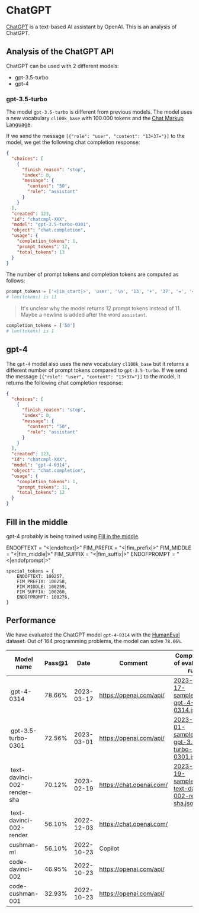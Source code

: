 # ChatGPT
[ChatGPT](https://chat.openai.com/) is a text-based AI assistant by OpenAI. This is an analysis of ChatGPT.

## Analysis of the ChatGPT API
ChatGPT can be used with 2 different models:
* gpt-3.5-turbo
* gpt-4

### gpt-3.5-turbo
The model `gpt-3.5-turbo` is different from previous models. The model uses a new vocabulary `cl100k_base` with 100.000 tokens and the [Chat Markup Language](https://github.com/openai/openai-python/blob/main/chatml.md).

If we send the message `[{"role": "user", "content": "13+37="}]` to the model, we get the following chat completion response:

```json
{
  "choices": [
    {
      "finish_reason": "stop",
      "index": 0,
      "message": {
        "content": "50",
        "role": "assistant"
      }
    }
  ],
  "created": 123,
  "id": "chatcmpl-XXX",
  "model": "gpt-3.5-turbo-0301",
  "object": "chat.completion",
  "usage": {
    "completion_tokens": 1,
    "prompt_tokens": 12,
    "total_tokens": 13
  }
}
```

The number of prompt tokens and completion tokens are computed as follows:
```python
prompt_tokens = ['<|im_start|>', 'user', '\n', '13', '+', '37', '=', '<|im_end|>', '\n', '<|im_start|>', 'assistant']
# len(tokens) is 11
```

> It's unclear why the model returns 12 prompt tokens instead of 11. Maybe a newline is added after the word `assistant`.


```python
completion_tokens = ['50']
# len(tokens) is 1
```

## gpt-4
The `gpt-4` model also uses the new vocabulary `cl100k_base` but it returns a different number of prompt tokens compared to `gpt-3.5-turbo`. If we send the message `[{"role": "user", "content": "13+37="}]` to the model, it returns the following chat completion response:
```json
{
  "choices": [
    {
      "finish_reason": "stop",
      "index": 0,
      "message": {
        "content": "50",
        "role": "assistant"
      }
    }
  ],
  "created": 123,
  "id": "chatcmpl-XXX",
  "model": "gpt-4-0314",
  "object": "chat.completion",
  "usage": {
    "completion_tokens": 1,
    "prompt_tokens": 11,
    "total_tokens": 12
  }
}
```
## Fill in the middle

gpt-4 probably is being trained using [Fill in the middle]().


ENDOFTEXT = "<|endoftext|>"
FIM_PREFIX = "<|fim_prefix|>"
FIM_MIDDLE = "<|fim_middle|>"
FIM_SUFFIX = "<|fim_suffix|>"
ENDOFPROMPT = "<|endofprompt|>"


    special_tokens = {
        ENDOFTEXT: 100257,
        FIM_PREFIX: 100258,
        FIM_MIDDLE: 100259,
        FIM_SUFFIX: 100260,
        ENDOFPROMPT: 100276,
    }

## Performance
We have evaluated the ChatGPT model `gpt-4-0314` with the [HumanEval](https://github.com/openai/human-eval) dataset. Out of 164 programming problems, the model can solve `78.66%`.

| Model name | Pass@1 | Date | Comment | Completions of evaluation run | Prompt
| - | - | - | - | - | - |
| gpt-4-0314 | 78.66% | 2023-03-17 | https://openai.com/api/ | [2023-03-17-samples-gpt-4-0314.jsonl](2023-03-17-samples-gpt-4-0314.jsonl) | Complete the following code:\n{code}
| gpt-3.5-turbo-0301 | 72.56% | 2023-03-01 | https://openai.com/api/ | [2023-03-01-samples-gpt-3.5-turbo-0301.jsonl](2023-03-01-samples-gpt-3.5-turbo-0301.jsonl)
| text-davinci-002-render-sha | 70.12% | 2023-02-19 | https://chat.openai.com/ |  [2023-02-19-samples-text-davinci-002-render-sha.jsonl](2023-02-19-samples-text-davinci-002-render-sha.jsonl)
| text-davinci-002-render | 56.10% | 2022-12-03 | https://chat.openai.com/ |
| cushman-ml | 56.10% | 2022-10-23 | Copilot
| code-davinci-002 | 46.95% | 2022-10-23 | https://openai.com/api/
| code-cushman-001 | 32.93% | 2022-10-23 | https://openai.com/api/